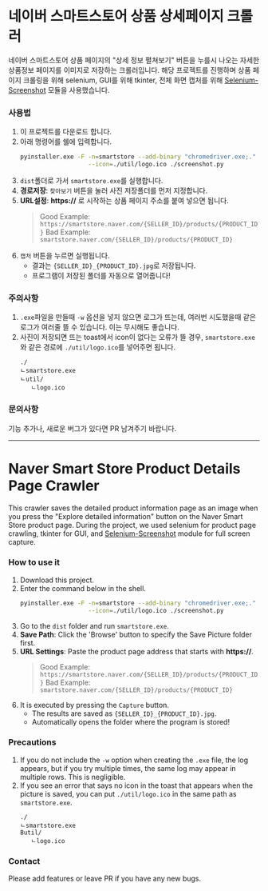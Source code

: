 
# 네이버 스마트스토어 상품 상세페이지 크롤러

네이버 스마트스토어 상품 페이지의 "상세 정보 펼쳐보기" 버튼을 누를시 나오는 자세한 상품정보 페이지를 이미지로 저장하는 크롤러입니다. 해당 프로젝트를 진행하며 상품 페이지 크롤링을 위해 selenium, GUI를 위해 tkinter, 전체 화면 캡처를 위해 [Selenium-Screenshot](https://pypi.org/project/Selenium-Screenshot/) 모듈을 사용했습니다.

### 사용법
1. 이 프로젝트를 다운로드 합니다.
2. 아래 명령어를 쉘에 입력합니다.
   ```sh
   pyinstaller.exe -F -n=smartstore --add-binary "chromedriver.exe;." \
                      --icon=./util/logo.ico ./screenshot.py
   ```
3. ``dist``폴더로 가서 ``smartstore.exe``를 실행합니다.
4. **경로저장**: `찾아보기` 버튼을 눌러 사진 저장폴더를 먼저 지정합니다.
5. **URL설정**: **https://** 로 시작하는 상품 페이지 주소를 붙여 넣으면 됩니다.
   > Good Example: ``https://smartstore.naver.com/{SELLER_ID}/products/{PRODUCT_ID}``
   > Bad Example: ``smartstore.naver.com/{SELLER_ID}/products/{PRODUCT_ID}``
6. `캡처` 버튼을 누르면 실행됩니다.
   * 결과는 `{SELLER_ID}_{PRODUCT_ID}.jpg`로 저장됩니다.
   * 프로그램이 저장된 폴더를 자동으로 열어줍니다!


### 주의사항

1. `.exe`파일을 만들때 `-w` 옵션을 넣지 않으면 로그가 뜨는데, 여러번 시도했을때 같은로그가 여러줄 뜰 수 있습니다. 이는 무시해도 좋습니다.
2. 사진이 저장되면 뜨는 toast에서 icon이 없다는 오류가 뜰 경우, `smartstore.exe`와 같은 경로에 `./util/logo.ico`를 넣어주면 됩니다.
   ```
   ./
   ㄴsmartstore.exe
   ㄴutil/
      ㄴlogo.ico
   ```


### 문의사항

기능 추가나, 새로운 버그가 있다면 PR 남겨주기 바랍니다.

---

# Naver Smart Store Product Details Page Crawler

This crawler saves the detailed product information page as an image when you press the "Explore detailed information" button on the Naver Smart Store product page. During the project, we used selenium for product page crawling, tkinter for GUI, and [Selenium-Screenshot](https://pypi.org/project/Selenium-Screenshot/) module for full screen capture.

### How to use it
1. Download this project.
2. Enter the command below in the shell.
   ```sh
   pyinstaller.exe -F -n=smartstore --add-binary "chromedriver.exe;." \
                      --icon=./util/logo.ico ./screenshot.py
   ```
3. Go to the `dist` folder and run `smartstore.exe`.
4. **Save Path**: Click the 'Browse' button to specify the Save Picture folder first.
5. **URL Settings**: Paste the product page address that starts with **https://**.
   > Good Example: ``https://smartstore.naver.com/{SELLER_ID}/products/{PRODUCT_ID}``
   > Bad Example: ``smartstore.naver.com/{SELLER_ID}/products/{PRODUCT_ID}``
6. It is executed by pressing the `Capture` button.
   * The results are saved as `{SELLER_ID}_{PRODUCT_ID}.jpg`.
   * Automatically opens the folder where the program is stored!


### Precautions

1. If you do not include the `-w` option when creating the `.exe` file, the log appears, but if you try multiple times, the same log may appear in multiple rows. This is negligible.
2. If you see an error that says no icon in the toast that appears when the picture is saved, you can put `./util/logo.ico` in the same path as `smartstore.exe`.
   ```
   ./
   ㄴsmartstore.exe
   Butil/
      ㄴlogo.ico
   ```

### Contact

Please add features or leave PR if you have any new bugs.